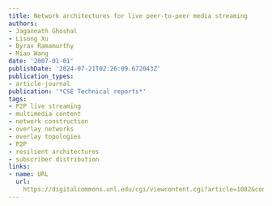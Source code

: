 ```yaml
---
title: Network architectures for live peer-to-peer media streaming
authors:
- Jagannath Ghoshal
- Lisong Xu
- Byrav Ramamurthy
- Miao Wang
date: '2007-01-01'
publishDate: '2024-07-21T02:26:09.672043Z'
publication_types:
- article-journal
publication: '*CSE Technical reports*'
tags:
- P2P live streaming
- multimedia content
- network construction
- overlay networks
- overlay topologies
- P2P
- resilient architectures
- subscriber distribution
links:
- name: URL
  url: 
    https://digitalcommons.unl.edu/cgi/viewcontent.cgi?article=1082&context=csetechreports
---
```

